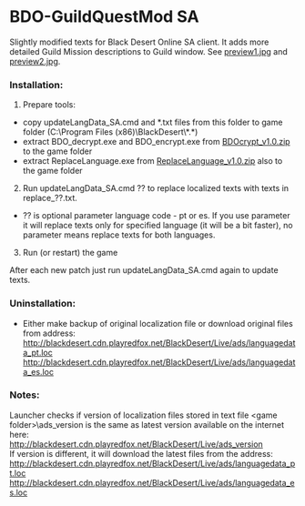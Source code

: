 # BDO-GuildQuestMod SA
Slightly modified texts for Black Desert Online SA client. It adds more detailed Guild Mission descriptions to Guild window. See [preview1.jpg](https://github.com/AMGarkin/BDO-GuildQuestMod/blob/master/preview/preview1.jpg) and [preview2.jpg](https://github.com/AMGarkin/BDO-GuildQuestMod/blob/master/preview/preview2.jpg).

### Installation:
1) Prepare tools:
- copy updateLangData_SA.cmd and *.txt files from this folder to game folder (C:\Program Files (x86)\BlackDesert\\\*.\*)
- extract BDO_decrypt.exe and BDO_encrypt.exe from [BDOcrypt_v1.0.zip](https://github.com/AMGarkin/BDOcrypt/releases/download/1.0/BDOcrypt_v1.0.zip) to the game folder
- extract ReplaceLanguage.exe from [ReplaceLanguage_v1.0.zip](https://github.com/AMGarkin/ReplaceLanguage/releases/download/1.0a/ReplaceLanguage_v1.0.zip) also to the game folder
2) Run updateLangData_SA.cmd ?? to replace localized texts with texts in replace_??.txt.
- ?? is optional parameter language code - pt or es. If you use parameter it will replace texts only for specified language (it will be a bit faster), no parameter means replace texts for both languages.
3) Run (or restart) the game

After each new patch just run updateLangData_SA.cmd again to update texts.


### Uninstallation:
- Either make backup of original localization file or download original files from address:<br>
http://blackdesert.cdn.playredfox.net/BlackDesert/Live/ads/languagedata_pt.loc<br>
http://blackdesert.cdn.playredfox.net/BlackDesert/Live/ads/languagedata_es.loc



### Notes:
Launcher checks if version of localization files stored in text file \<game folder\>\\ads_version is the same as latest version available on the internet here:<br>
http://blackdesert.cdn.playredfox.net/BlackDesert/Live/ads_version<br>
If version is different, it will download the latest files from the address:<br>
http://blackdesert.cdn.playredfox.net/BlackDesert/Live/ads/languagedata_pt.loc<br>
http://blackdesert.cdn.playredfox.net/BlackDesert/Live/ads/languagedata_es.loc
